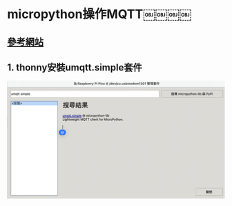 # micropython操作MQTT￼￼￼￼
## [參考網站](https://core-electronics.com.au/guides/getting-started-with-mqtt-on-raspberry-pi-pico-w-connect-to-the-internet-of-things/#setup)

## 1. thonny安裝umqtt.simple套件

![](./images/pic1.png)




